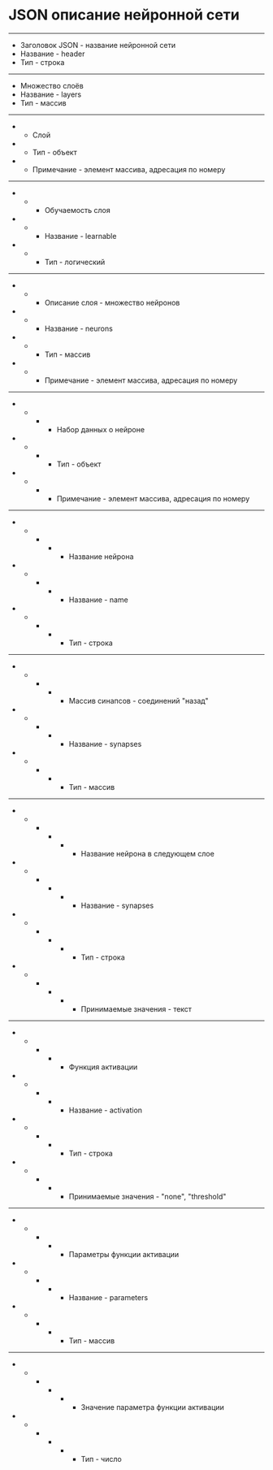# JSON описание нейронной сети

* * *
* Заголовок JSON - название нейронной сети
* Название - header
* Тип - строка
* * *
* Множество слоёв
* Название - layers
* Тип - массив
* * *
* * Слой
* * Тип - объект
* * Примечание - элемент массива, адресация по номеру
* * *
* * * Обучаемость слоя
* * * Название - learnable
* * * Тип - логический
* * *
* * * Описание слоя - множество нейронов
* * * Название - neurons
* * * Тип - массив
* * * Примечание - элемент массива, адресация по номеру
* * *
* * * * Набор данных о нейроне
* * * * Тип - объект
* * * * Примечание - элемент массива, адресация по номеру
* * *
* * * * * Название нейрона
* * * * * Название - name
* * * * * Тип - строка
* * *
* * * * * Массив синапсов - соединений "назад"
* * * * * Название - synapses
* * * * * Тип - массив
* * *
* * * * * * Название нейрона в следующем слое
* * * * * * Название - synapses
* * * * * * Тип - строка 
* * * * * * Принимаемые значения - текст
* * *
* * * * * Функция активации
* * * * * Название - activation
* * * * * Тип - строка
* * * * * Принимаемые значения - "none", "threshold"
* * *
* * * * * Параметры функции активации
* * * * * Название - parameters
* * * * * Тип - массив
* * *
* * * * * * Значение параметра функции активации
* * * * * * Тип - число